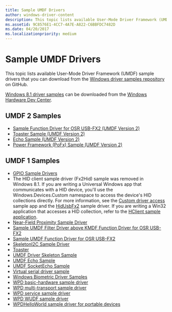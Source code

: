```yaml
---
title: Sample UMDF Drivers
author: windows-driver-content
description: This topic lists available User-Mode Driver Framework (UMDF) sample drivers that you can download from the Windows driver samples repository on GitHub.
ms.assetid: 9C8576E1-4CC7-4A7E-A822-C6BBFDC7482D
ms.date: 04/20/2017
ms.localizationpriority: medium
---
```


# Sample UMDF Drivers


This topic lists available User-Mode Driver Framework (UMDF) sample drivers that you can download from the [Windows driver samples repository](https://github.com/Microsoft/Windows-driver-samples) on GitHub.

[Windows 8.1 driver samples](https://code.msdn.microsoft.com/windowshardware/Windows-Driver-Kit-WDK-81-cf35e953) can be downloaded from the [Windows Hardware Dev Center](http://go.microsoft.com/fwlink/p/?LinkId=616506).

## UMDF 2 Samples


-   [Sample Function Driver for OSR USB-FX2 (UMDF Version 2)](https://github.com/Microsoft/Windows-driver-samples/tree/master/usb/umdf2_fx2)
-   [Toaster Sample (UMDF Version 2)](https://github.com/Microsoft/Windows-driver-samples/tree/master/general/toaster/umdf2)
-   [Echo Sample (UMDF Version 2)](https://github.com/Microsoft/Windows-driver-samples/tree/master/general/echo/umdf2)
-   [Power Framework (PoFx) Sample (UMDF Version 2)](https://github.com/Microsoft/Windows-driver-samples/tree/master/pofx/UMDF2)

## UMDF 1 Samples


-   [GPIO Sample Drivers](https://github.com/Microsoft/Windows-driver-samples/tree/master/gpio/samples)
-   The HID client sample driver (Fx2Hid) sample was removed in Windows 8.1. If you are writing a Universal Windows app that communicates with a HID device, you'll use the Windows.Devices.Custom namespace to access the device's HID collections directly. For more information, see the [Custom driver access](http://go.microsoft.com/fwlink/p/?LinkId=618584) sample app and the [HidUsbFx2](https://github.com/Microsoft/Windows-driver-samples/tree/master/hid/hidusbfx2) sample driver. If you are writing a Win32 application that accesses a HID collection, refer to the [HClient sample application](https://github.com/Microsoft/Windows-driver-samples/tree/master/hid/hclient).
-   [Near-Field Proximity Sample Driver](https://github.com/Microsoft/Windows-driver-samples/tree/master/nfp/net)
-   [Sample UMDF Filter Driver above KMDF Function Driver for OSR USB-FX2](https://github.com/Microsoft/Windows-driver-samples/tree/master/usb/umdf_filter_kmdf)
-   [Sample UMDF Function Driver for OSR USB-FX2](https://github.com/Microsoft/Windows-driver-samples/tree/master/usb/umdf_fx2)
-   [SkeletonI2C Sample Driver](https://github.com/Microsoft/Windows-driver-samples/tree/master/spb/SkeletonI2C)
-   [Toaster](https://github.com/Microsoft/Windows-driver-samples/tree/master/general/toaster/toastDrv)
-   [UMDF Driver Skeleton Sample](https://github.com/Microsoft/Windows-driver-samples/tree/master/general/umdfSkeleton)
-   [UMDF Echo Sample](https://github.com/Microsoft/Windows-driver-samples/tree/master/general/echo/umdf)
-   [UMDF SocketEcho Sample](https://github.com/Microsoft/Windows-driver-samples/tree/master/general/echo/umdfSocketEcho)
-   [Virtual serial driver sample](https://github.com/Microsoft/Windows-driver-samples/tree/master/serial/VirtualSerial)
-   [Windows Biometric Driver Samples](https://github.com/Microsoft/Windows-driver-samples/tree/master/biometrics)
-   [WPD basic-hardware sample driver](https://github.com/Microsoft/Windows-driver-samples/tree/master/wpd/WpdBasicHardwareDriver)
-   [WPD multi-transport sample driver](https://github.com/Microsoft/Windows-driver-samples/tree/master/wpd/WpdMultiTransportDriver)
-   [WPD service sample driver](https://github.com/Microsoft/Windows-driver-samples/tree/master/wpd/WpdServiceSampleDriver)
-   [WPD WUDF sample driver](https://github.com/Microsoft/Windows-driver-samples/tree/master/wpd/WpdWudfSampleDriver)
-   [WPDHelloWorld sample driver for portable devices](https://github.com/Microsoft/Windows-driver-samples/tree/master/wpd/WpdHelloWorldDriver)

 

 





